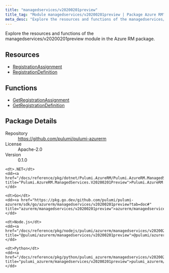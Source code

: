 ```yaml
---
title: "managedservices/v20200201preview"
title_tag: "Module managedservices/v20200201preview | Package Azure RM"
meta_desc: "Explore the resources and functions of the managedservices/v20200201preview module in the Azure RM package."
---
```


<!-- WARNING: this file was generated by Pulumi Docs Generator. -->
<!-- Do not edit by hand unless you're certain you know what you are doing! -->

Explore the resources and functions of the managedservices/v20200201preview module in the Azure RM package.

<h2 id="resources">Resources</h2>
<ul class="api">
    <li><a href="registrationassignment" title="RegistrationAssignment"><span class="symbol resource"></span>RegistrationAssignment</a></li>
    <li><a href="registrationdefinition" title="RegistrationDefinition"><span class="symbol resource"></span>RegistrationDefinition</a></li>
</ul>

<h2 id="functions">Functions</h2>
<ul class="api">
    <li><a href="getregistrationassignment" title="GetRegistrationAssignment"><span class="symbol function"></span>GetRegistrationAssignment</a></li>
    <li><a href="getregistrationdefinition" title="GetRegistrationDefinition"><span class="symbol function"></span>GetRegistrationDefinition</a></li>
</ul>

<h2 id="package-details">Package Details</h2>
<dl class="package-details">
	<dt>Repository</dt>
	<dd><a href="https://github.com/pulumi/pulumi-azurerm">https://github.com/pulumi/pulumi-azurerm</a></dd>
	<dt>License</dt>
	<dd>Apache-2.0</dd>
	<dt>Version</dt>
	<dd>0.1.0</dd>
</dl>



<dl class="tabular">

    <dt>.NET</dt>
    <dd><a href="/docs/reference/pkg/dotnet/Pulumi.AzureRM/Pulumi.AzureRM.ManagedServices.V20200201Preview.html" title="Pulumi.AzureRM.ManagedServices.V20200201Preview">Pulumi.AzureRM.ManagedServices.V20200201Preview</a></dd>

    <dt>Go</dt>
    <dd><a href="https://pkg.go.dev/github.com/pulumi/pulumi-azurerm/sdk/go/azurerm/managedservices/v20200201preview?tab=doc#" title="azurerm/managedservices/v20200201preview">azurerm/managedservices/v20200201preview</a></dd>

    <dt>Node.js</dt>
    <dd><a href="/docs/reference/pkg/nodejs/pulumi/azurerm/managedservices/v20200201preview/#" title="@pulumi/azurerm/managedservices/v20200201preview">@pulumi/azurerm/managedservices/v20200201preview</a></dd>

    <dt>Python</dt>
    <dd><a href="/docs/reference/pkg/python/pulumi_azurerm/managedservices/v20200201preview" title="pulumi_azurerm/managedservices/v20200201preview">pulumi_azurerm/managedservices/v20200201preview</a></dd>

</dl>

